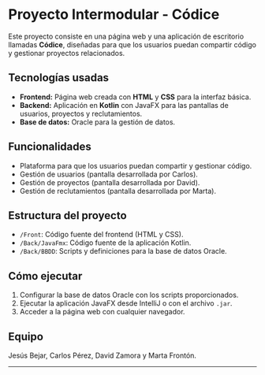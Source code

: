 # Proyecto Intermodular - Códice

Este proyecto consiste en una página web y una aplicación de escritorio llamadas **Códice**, diseñadas para que los usuarios puedan compartir código y gestionar proyectos relacionados.

## Tecnologías usadas

- **Frontend:** Página web creada con **HTML** y **CSS** para la interfaz básica.  
- **Backend:** Aplicación en **Kotlin** con JavaFX para las pantallas de usuarios, proyectos y reclutamientos.  
- **Base de datos:** Oracle para la gestión de datos.

## Funcionalidades

- Plataforma para que los usuarios puedan compartir y gestionar código.  
- Gestión de usuarios (pantalla desarrollada por Carlos).  
- Gestión de proyectos (pantalla desarrollada por David).  
- Gestión de reclutamientos (pantalla desarrollada por Marta).  


## Estructura del proyecto

- `/Front`: Código fuente del frontend (HTML y CSS).  
- `/Back/JavaFmx`: Código fuente de la aplicación Kotlin.  
- `/Back/BBDD`: Scripts y definiciones para la base de datos Oracle.

## Cómo ejecutar

1. Configurar la base de datos Oracle con los scripts proporcionados.  
2. Ejecutar la aplicación JavaFX desde IntelliJ o con el archivo `.jar`.  
3. Acceder a la página web con cualquier navegador.

## Equipo

Jesús Bejar, Carlos Pérez, David Zamora y Marta Frontón.

---
